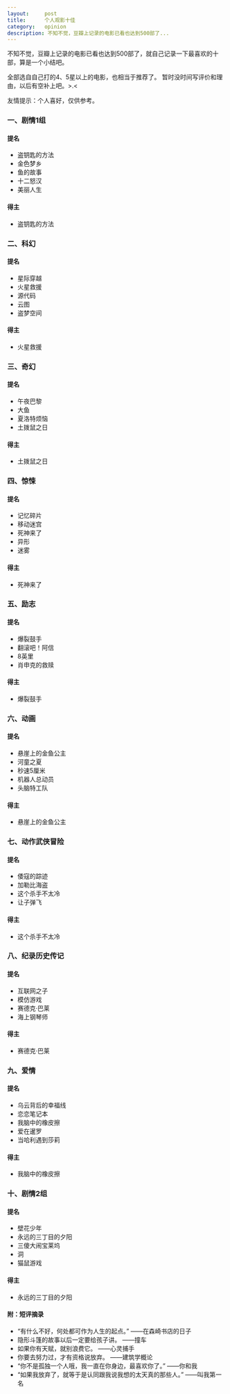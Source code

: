 ```yaml
---
layout:     post
title:      个人观影十佳
category:   opinion
description: 不知不觉，豆瓣上记录的电影已看也达到500部了...
---
```

不知不觉，豆瓣上记录的电影已看也达到500部了，就自己记录一下最喜欢的十部，算是一个小结吧。

全部选自自己打的4、5星以上的电影，也相当于推荐了。
暂时没时间写评价和理由，以后有空补上吧。>.<

友情提示：个人喜好，仅供参考。


### 一、剧情1组

#### 提名
* 盗钥匙的方法
* 金色梦乡
* 鱼的故事
* 十二怒汉
* 美丽人生
#### 得主
* 盗钥匙的方法
    
### 二、科幻

#### 提名
* 星际穿越
* 火星救援
* 源代码
* 云图
* 盗梦空间
#### 得主
* 火星救援

### 三、奇幻

#### 提名
* 午夜巴黎
* 大鱼
* 夏洛特烦恼
* 土拨鼠之日
#### 得主
* 土拨鼠之日

### 四、惊悚
    
#### 提名
* 记忆碎片 
* 移动迷宫
* 死神来了
* 异形
* 迷雾 
#### 得主
* 死神来了

### 五、励志 
    
#### 提名
* 爆裂鼓手
* 翻滚吧！阿信
* 8英里
* 肖申克的救赎
#### 得主
* 爆裂鼓手

### 六、动画
    
#### 提名
* 悬崖上的金鱼公主
* 河童之夏
* 秒速5厘米
* 机器人总动员
* 头脑特工队
#### 得主
* 悬崖上的金鱼公主

### 七、动作武侠冒险
    
#### 提名
* 倭寇的踪迹
* 加勒比海盗
* 这个杀手不太冷
* 让子弹飞
#### 得主
* 这个杀手不太冷

### 八、纪录历史传记
    
#### 提名
* 互联网之子
* 模仿游戏
* 赛德克·巴莱
* 海上钢琴师
#### 得主
* 赛德克·巴莱

### 九、爱情
    
#### 提名
* 乌云背后的幸福线
* 恋恋笔记本
* 我脑中的橡皮擦
* 爱在暹罗
* 当哈利遇到莎莉
#### 得主
* 我脑中的橡皮擦

### 十、剧情2组

#### 提名

* 壁花少年
* 永远的三丁目的夕阳
* 三傻大闹宝莱坞
* 洞
* 猫鼠游戏

#### 得主
* 永远的三丁目的夕阳


#### 附：短评摘录
* “有什么不好，何处都可作为人生的起点。”  ——在森崎书店的日子
* 隐形斗篷的故事以后一定要给孩子讲。    ——撞车
* 如果你有天赋，就别浪费它。            ——心灵捕手
* 你要去努力过，才有资格说放弃。        ——建筑学概论
* “你不是孤独一个人哦，我一直在你身边，最喜欢你了。”   ——你和我
* “如果我放弃了，就等于是认同跟我说我想的太天真的那些人。”  ——叫我第一名

    
    
    
    
    